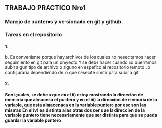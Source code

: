 ## TRABAJO PRACTICO Nro1

### Manejo de punteros y versionado en git y github.

### Tareas en el repositorio

#### 1.
b. Es conveniente porque hay archivos de los cuales no nesecitamos hacer seguimiento en git para un proyecto
Y se debe hacer cuando no querramos subir algun tipo de archivo o alguno en espefico al repositorio remoto
Lo configuraria dependiendo de lo que nesecite omitir para subir a git

#### 2.
**Son iguales, se debe a que en el ii) estoy mostrando la direccion de memoria que almacena el puntero y en el iii) la direccion de memoria de la variable, que esta almacenada en la variable puntero por eso son las mismas**
**En el iv) es distinta a las otras dos por que la direccion de la variable puntero tiene necesariamente que ser distinta para que se pueda guardar la variable puntero**

